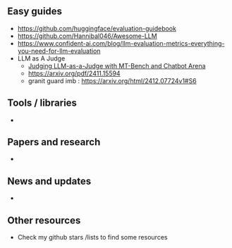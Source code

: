 
```table-of-contents
```
## Easy guides
- https://github.com/huggingface/evaluation-guidebook
- https://github.com/Hannibal046/Awesome-LLM
- https://www.confident-ai.com/blog/llm-evaluation-metrics-everything-you-need-for-llm-evaluation
- LLM as A Judge
	- [Judging LLM-as-a-Judge with MT-Bench and Chatbot Arena](https://arxiv.org/abs/2306.05685)
	- https://arxiv.org/pdf/2411.15594
	- granit guard imb : https://arxiv.org/html/2412.07724v1#S6


## Tools / libraries 
- 

## Papers and research
-
## News and updates
-
## Other resources 
- Check my github stars /lists to find some resources



